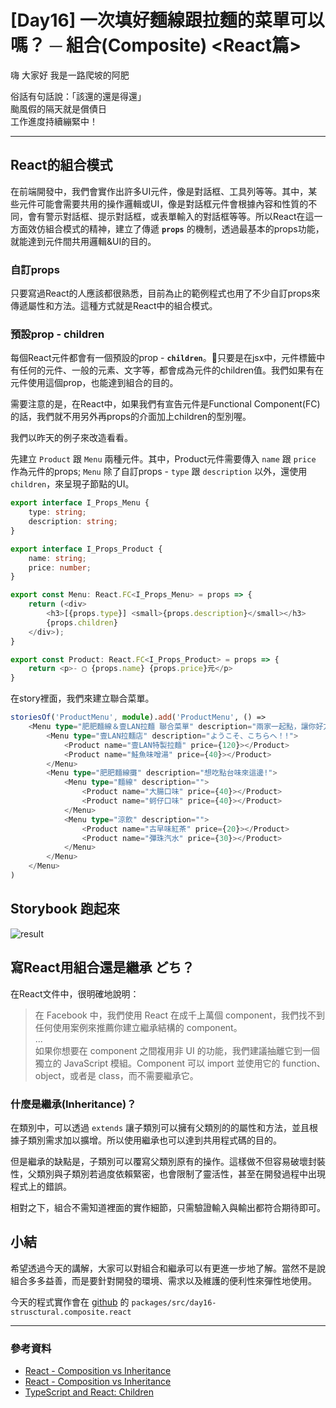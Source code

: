 # [Day16] 一次填好麵線跟拉麵的菜單可以嗎？ ─ 組合(Composite) <React篇>

嗨 大家好 我是一路爬坡的阿肥   

俗話有句話說：「該還的還是得還」     
颱風假的隔天就是償債日   
工作進度持續繃緊中！   

---

## React的組合模式
在前端開發中，我們會實作出許多UI元件，像是對話框、工具列等等。其中，某些元件可能會需要共用的操作邏輯或UI，像是對話框元件會根據內容和性質的不同，會有警示對話框、提示對話框，或表單輸入的對話框等等。所以React在這一方面效仿組合模式的精神，建立了傳遞 **`props`** 的機制，透過最基本的props功能，就能達到元件間共用邏輯&UI的目的。

### 自訂props
只要寫過React的人應該都很熟悉，目前為止的範例程式也用了不少自訂props來傳遞屬性和方法。這種方式就是React中的組合模式。

### 預設prop - children
每個React元件都會有一個預設的prop - **`children`**。只要是在jsx中，元件標籤中有任何的元件、一般的元素、文字等，都會成為元件的children值。我們如果有在元件使用這個prop，也能達到組合的目的。

需要注意的是，在React中，如果我們有宣告元件是Functional Component(FC)的話，我們就不用另外再props的介面加上children的型別喔。

我們以昨天的例子來改造看看。

先建立 `Product` 跟 `Menu` 兩種元件。其中，Product元件需要傳入 `name` 跟 `price` 作為元件的props; `Menu` 除了自訂props - `type` 跟 `description` 以外，還使用 `children`，來呈現子節點的UI。
```typescript
export interface I_Props_Menu {
    type: string;
    description: string;
}

export interface I_Props_Product {
    name: string;
    price: number;
}

export const Menu: React.FC<I_Props_Menu> = props => {
    return (<div>
        <h3>[{props.type}] <small>{props.description}</small></h3>
        {props.children}
    </div>);
}

export const Product: React.FC<I_Props_Product> = props => {
    return <p>- ▢ {props.name} {props.price}元</p>
}

```
在story裡面，我們來建立聯合菜單。
```typescript
storiesOf('ProductMenu', module).add('ProductMenu', () =>
    <Menu type="肥肥麵線＆壹LAN拉麵 聯合菜單" description="兩家一起點，讓你好方便!">
        <Menu type="壹LAN拉麵店" description="ようこそ、こちらへ！!">
            <Product name="壹LAN特製拉麵" price={120}></Product>
            <Product name="鮭魚味噌湯" price={40}></Product>
        </Menu>
        <Menu type="肥肥麵線攤" description="想吃點台味來這邊!">
            <Menu type="麵線" description="">
                <Product name="大腸口味" price={40}></Product>
                <Product name="蚵仔口味" price={40}></Product>
            </Menu>
            <Menu type="涼飲" description="">
                <Product name="古早味紅茶" price={20}></Product>
                <Product name="彈珠汽水" price={30}></Product>
            </Menu>
        </Menu>
    </Menu>
)
```

## Storybook 跑起來
![result](https://i.imgur.com/tbKAc1k.png)

## 寫React用組合還是繼承 どち？ 
在React文件中，很明確地說明：
>在 Facebook 中，我們使用 React 在成千上萬個 component，我們找不到任何使用案例來推薦你建立繼承結構的 component。     
...   
如果你想要在 component 之間複用非 UI 的功能，我們建議抽離它到一個獨立的 JavaScript 模組。Component 可以 import 並使用它的 function、object，或者是 class，而不需要繼承它。

### 什麼是繼承(Inheritance)？
在類別中，可以透過 `extends` 讓子類別可以擁有父類別的的屬性和方法，並且根據子類別需求加以擴增。所以使用繼承也可以達到共用程式碼的目的。

但是繼承的缺點是，子類別可以覆寫父類別原有的操作。這樣做不但容易破壞封裝性，父類別與子類別若過度依賴緊密，也會限制了靈活性，甚至在開發過程中出現程式上的錯誤。

相對之下，組合不需知道裡面的實作細節，只需驗證輸入與輸出都符合期待即可。

## 小結
希望透過今天的講解，大家可以對組合和繼承可以有更進一步地了解。當然不是說組合多多益善，而是要針對開發的環境、需求以及維護的便利性來彈性地使用。

今天的程式實作會在 [github](https://github.com/showwell0120/Design-Pattern-Typescript-React) 的 `packages/src/day16-strusctural.composite.react`

---

### 參考資料   

- [React - Composition vs Inheritance](https://zh-hant.reactjs.org/docs/composition-vs-inheritance.html)
- [React - Composition vs Inheritance](https://programmingwithmosh.com/react/react-composition-vs-inheritance/)
- [TypeScript and React: Children](https://fettblog.eu/typescript-react/children/)